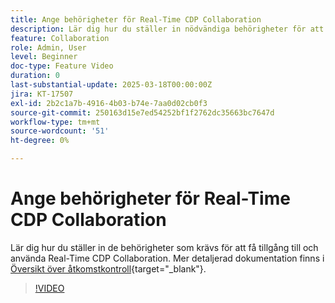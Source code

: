 ```yaml
---
title: Ange behörigheter för Real-Time CDP Collaboration
description: Lär dig hur du ställer in nödvändiga behörigheter för att få tillgång till och använda Real-Time CDP Collaboration
feature: Collaboration
role: Admin, User
level: Beginner
doc-type: Feature Video
duration: 0
last-substantial-update: 2025-03-18T00:00:00Z
jira: KT-17507
exl-id: 2b2c1a7b-4916-4b03-b74e-7aa0d02cb0f3
source-git-commit: 250163d15e7ed54252bf1f2762dc35663bc7647d
workflow-type: tm+mt
source-wordcount: '51'
ht-degree: 0%

---
```


# Ange behörigheter för Real-Time CDP Collaboration

Lär dig hur du ställer in de behörigheter som krävs för att få tillgång till och använda Real-Time CDP Collaboration. Mer detaljerad dokumentation finns i [Översikt över åtkomstkontroll](https://experienceleague.adobe.com/sv/docs/real-time-cdp-collaboration/using/permissions/overview){target="_blank"}.

>[!VIDEO](https://video.tv.adobe.com/v/3452216/?learn=on&enablevpops)


